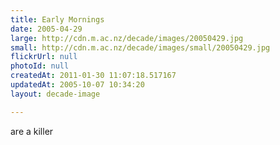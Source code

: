 ```yaml
---
title: Early Mornings
date: 2005-04-29
large: http://cdn.m.ac.nz/decade/images/20050429.jpg
small: http://cdn.m.ac.nz/decade/images/small/20050429.jpg
flickrUrl: null
photoId: null
createdAt: 2011-01-30 11:07:18.517167
updatedAt: 2005-10-07 10:34:20
layout: decade-image

---
```

are a killer
